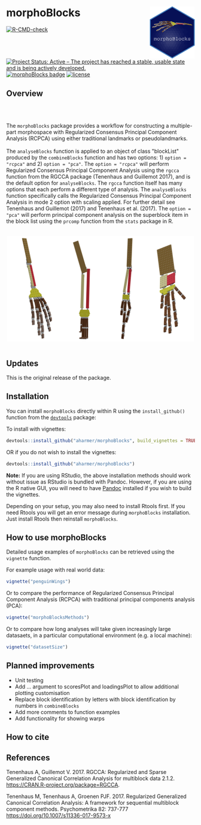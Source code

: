 
# morphoBlocks <img src='man/figures/logo.png' align="right" height="139" />

<!-- badges: start -->

[![R-CMD-check](https://github.com/aharmer/morphoBlocks/workflows/R-CMD-check/badge.svg)](https://github.com/aharmer/morphoBlocks/actions)
[![Project Status: Active – The project has reached a stable, usable state and is being actively developed.](https://www.repostatus.org/badges/latest/active.svg)](https://www.repostatus.org/#active)
[![morphoBlocks badge](https://img.shields.io/badge/morphoBlocks-ready%20to%20use-brightgreen)](https://github.com/aharmer/morphoBlocks)
[![license](https://img.shields.io/badge/license-GPL--3-blue.svg)](https://www.gnu.org/licenses/gpl-3.0.en.html)
<!-- badges: end -->

Overview 
--------

<br /> 
<br /> 

The `morphoBlocks` package provides a workflow for constructing a multiple-part morphospace with Regularized Consensus Principal Component Analysis (RCPCA) using either traditional landmarks or pseudolandmarks.  
<br /> 
The `analyseBlocks` function is applied to an object of class "blockList" produced by the `combineBlocks` function and has two options: 1) `option = "rcpca"` and 2) `option = "pca"`. The `option = "rcpca"` will perform Regularized Consensus Principal Component Analysis using the `rgcca` function from the RGCCA package (Tenenhaus and Guillemot 2017), and is the default option for `analyseBlocks`. The `rgcca` function itself has many options that each perform a different type of analysis. The `analyseBlocks` function specifically calls the Regularized Consensus Principal Component Analysis in mode 2 option with scaling applied. For further detail see Tenenhaus and Guillemot (2017) and Tenenhaus et al. (2017). The `option = "pca"` will perform principal component analysis on the superblock item in the block list using the `prcomp` function from the `stats` package in R.

<br />  

<img src='man/figures/morphoBlocks_blockbones.png' width="500" style="display: block; margin: auto;" />

<br />  


Updates
-------

This is the original release of the package.


Installation
------------

You can install `morphoBlocks` directly within R using the `install_github()` function from the [`devtools`](https://cran.r-project.org/web/packages/devtools/index.html) package:

To install with vignettes:
``` r
devtools::install_github("aharmer/morphoBlocks", build_vignettes = TRUE, dependencies = TRUE)
```

OR if you do not wish to install the vignettes:
``` r
devtools::install_github("aharmer/morphoBlocks")
```

**Note:** If you are using RStudio, the above installation methods should work without issue as RStudio is bundled with Pandoc. However, if you are using the R native GUI, you will need to have [Pandoc](https://pandoc.org/) installed if you wish to build the vignettes.

Depending on your setup, you may also need to install Rtools first. If you need Rtools you will get an error message during `morphoBlocks` installation. Just install Rtools then reinstall `morphoBlocks`.


How to use morphoBlocks
---------------------

Detailed usage examples of `morphoBlocks` can be retrieved using the `vignette` function.

For example usage with real world data:

``` r
vignette("penguinWings")
```

Or to compare the performance of Regularized Consensus Principal Component Analysis (RCPCA) with traditional principal components analysis (PCA):

``` r
vignette("morphoBlocksMethods")
```

Or to compare how long analyses will take given increasingly large datasaets, in a particular computational environment (e.g. a local machine):

```r
vignette("datasetSize")
```


Planned improvements
---------------------

* Unit testing
* Add ... argument to scoresPlot and loadingsPlot to allow additional plotting customisation
*	Replace block identification by letters with block identification by numbers in `combineBlocks`
*	Add more comments to function examples
*	Add functionality for showing warps


How to cite
---------------------

References
----------

Tenenhaus A, Guillemot V. 2017. RGCCA: Regularized and Sparse Generalized Canonical Correlation Analysis for multiblock data 2.1.2. https://CRAN.R-project.org/package=RGCCA. 

Tenenhaus M, Tenenhaus A, Groenen PJF. 2017. Regularized Generalized Canonical Correlation Analysis: A framework for sequential multiblock component methods. Psychometrika 82: 737-777 https://doi.org/10.1007/s11336-017-9573-x

<br /> 
<br /> 
<br /> 
